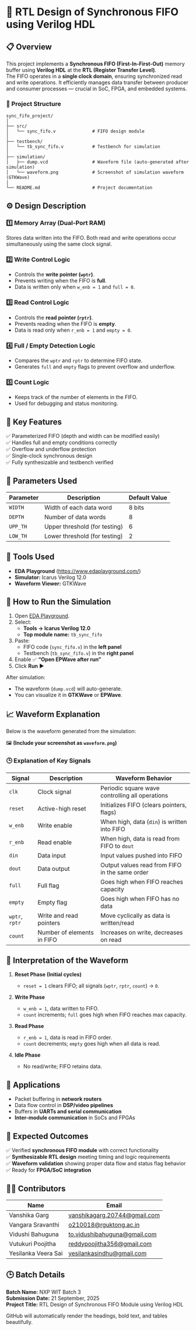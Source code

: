 # 🧠 RTL Design of Synchronous FIFO using Verilog HDL

## 📋 Overview
This project implements a **Synchronous FIFO (First-In-First-Out)** memory buffer using **Verilog HDL** at the **RTL (Register Transfer Level)**.  
The FIFO operates in a **single clock domain**, ensuring synchronized read and write operations. It efficiently manages data transfer between producer and consumer processes — crucial in SoC, FPGA, and embedded systems.


### 🧩 Project Structure

```
sync_fifo_project/
│
├── src/
│   └── sync_fifo.v              # FIFO design module
│
├── testbench/
│   └── tb_sync_fifo.v           # Testbench for simulation
│
├── simulation/
│   ├── dump.vcd                 # Waveform file (auto-generated after simulation)
│   └── waveform.png             # Screenshot of simulation waveform (GTKWave)
│
└── README.md                    # Project documentation
```

## ⚙️ Design Description

### 1️⃣ Memory Array (Dual-Port RAM)
Stores data written into the FIFO. Both read and write operations occur simultaneously using the same clock signal.

### 2️⃣ Write Control Logic
- Controls the **write pointer (`wptr`)**.  
- Prevents writing when the FIFO is **full**.  
- Data is written only when `w_enb = 1` and `full = 0`.

### 3️⃣ Read Control Logic
- Controls the **read pointer (`rptr`)**.  
- Prevents reading when the FIFO is **empty**.  
- Data is read only when `r_enb = 1` and `empty = 0`.

### 4️⃣ Full / Empty Detection Logic
- Compares the `wptr` and `rptr` to determine FIFO state.
- Generates `full` and `empty` flags to prevent overflow and underflow.

### 5️⃣ Count Logic
- Keeps track of the number of elements in the FIFO.
- Used for debugging and status monitoring.

## 🧾 Key Features

✅ Parameterized FIFO (depth and width can be modified easily)  
✅ Handles full and empty conditions correctly  
✅ Overflow and underflow protection  
✅ Single-clock synchronous design  
✅ Fully synthesizable and testbench verified  

## 🧮 Parameters Used

| **Parameter** | **Description** | **Default Value** |
|----------------|-----------------|------------------|
| `WIDTH` | Width of each data word | 8 bits |
| `DEPTH` | Number of data words | 8 |
| `UPP_TH` | Upper threshold (for testing) | 6 |
| `LOW_TH` | Lower threshold (for testing) | 2 |


## 🧰 Tools Used

- **EDA Playground** (https://www.edaplayground.com/)  
- **Simulator:** Icarus Verilog 12.0  
- **Waveform Viewer:** GTKWave  


## 🚀 How to Run the Simulation

1. Open [EDA Playground](https://www.edaplayground.com/).  
2. Select:
   - **Tools → Icarus Verilog 12.0**
   - **Top module name:** `tb_sync_fifo`
3. Paste:
   - FIFO code (`sync_fifo.v`) in the **left panel**
   - Testbench (`tb_sync_fifo.v`) in the **right panel**
4. Enable ✅ **“Open EPWave after run”**
5. Click **Run** ▶️

After simulation:
- The waveform (`dump.vcd`) will auto-generate.
- You can visualize it in **GTKWave** or **EPWave**.

## 📈 Waveform Explanation

Below is the waveform generated from the simulation:

🖼 **(Include your screenshot as `waveform.png`)**

### 🕒 Explanation of Key Signals

| **Signal** | **Description** | **Waveform Behavior** |
|-------------|------------------|------------------------|
| `clk` | Clock signal | Periodic square wave controlling all operations |
| `reset` | Active-high reset | Initializes FIFO (clears pointers, flags) |
| `w_enb` | Write enable | When high, data (`din`) is written into FIFO |
| `r_enb` | Read enable | When high, data is read from FIFO to `dout` |
| `din` | Data input | Input values pushed into FIFO |
| `dout` | Data output | Output values read from FIFO in the same order |
| `full` | Full flag | Goes high when FIFO reaches capacity |
| `empty` | Empty flag | Goes high when FIFO has no data |
| `wptr`, `rptr` | Write and read pointers | Move cyclically as data is written/read |
| `count` | Number of elements in FIFO | Increases on write, decreases on read |

## 🧠 Interpretation of the Waveform

1. **Reset Phase (Initial cycles)**  
   - `reset = 1` clears FIFO; all signals (`wptr`, `rptr`, `count`) → `0`.

2. **Write Phase**  
   - `w_enb = 1`, data written to FIFO.  
   - `count` increments; `full` goes high when FIFO reaches max capacity.

3. **Read Phase**  
   - `r_enb = 1`, data is read in FIFO order.  
   - `count` decrements; `empty` goes high when all data is read.

4. **Idle Phase**  
   - No read/write; FIFO retains data.


## 🧩 Applications

- Packet buffering in **network routers**
- Data flow control in **DSP/video pipelines**
- Buffers in **UARTs and serial communication**
- **Inter-module communication** in SoCs and FPGAs

## 🧾 Expected Outcomes

✅ Verified **synchronous FIFO module** with correct functionality  
✅ **Synthesizable RTL design** meeting timing and logic requirements  
✅ **Waveform validation** showing proper data flow and status flag behavior  
✅ Ready for **FPGA/SoC integration**

## 👩‍💻 Contributors

| **Name** | **Email** |
|-----------|-----------|
| Vanshika Garg | vanshikagarg.20744@gmail.com |
| Vangara Sravanthi | o210018@rguktong.ac.in |
| Vidushi Bahuguna | to.vidushibahuguna@gmail.com |
| Vutukuri Poojitha | reddypoojitha356@gmail.com |
| Yesilanka Veera Sai | yesilankasindhu@gmail.com |

## 🕒 Batch Details

**Batch Name:** NXP WIT Batch 3  
**Submission Date:** 21 September, 2025  
**Project Title:** RTL Design of Synchronous FIFO Module using Verilog HDL


GitHub will automatically render the headings, bold text, and tables beautifully.
